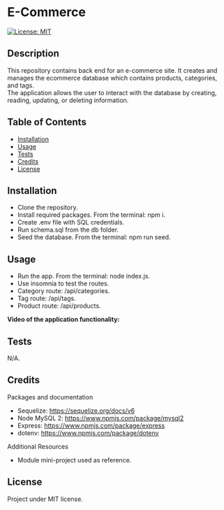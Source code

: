 # E-Commerce

[![License: MIT](https://img.shields.io/badge/License-MIT-yellow.svg)](https://opensource.org/licenses/MIT)


## Description

This repository contains back end for an e-commerce site. It creates and manages the ecommerce database which contains products, categories, and tags.   
The application allows the user to interact with the database by creating, reading, updating, or deleting information.

## Table of Contents

- [Installation](#installation)
- [Usage](#usage)
- [Tests](#tests)
- [Credits](#credits)
- [License](#license)

## Installation

- Clone the repository.
- Install required packages. From the terminal: npm i.
- Create .env file with SQL credentials.
- Run schema.sql from the db folder.
- Seed the database. From the terminal: npm run seed.

## Usage

- Run the app. From the terminal: node index.js.
- Use insomnia to test the routes. 
- Category route: /api/categories.
- Tag route: /api/tags.
- Product route: /api/products.

**Video of the application functionality:** 

## Tests

N/A.

## Credits

Packages and documentation
- Sequelize: https://sequelize.org/docs/v6
- Node MySQL 2: https://www.npmjs.com/package/mysql2
- Express: https://www.npmjs.com/package/express
- dotenv: https://www.npmjs.com/package/dotenv

Additional Resources
- Module mini-project used as reference.

## License

Project under MIT license.